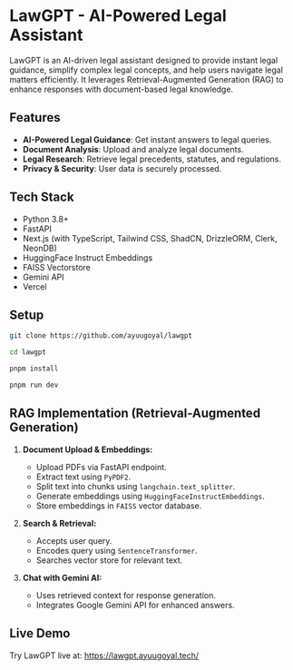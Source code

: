 # LawGPT - AI-Powered Legal Assistant


LawGPT is an AI-driven legal assistant designed to provide instant legal guidance, simplify complex legal concepts, and help users navigate legal matters efficiently. It leverages Retrieval-Augmented Generation (RAG) to enhance responses with document-based legal knowledge.

## Features
- **AI-Powered Legal Guidance**: Get instant answers to legal queries.
- **Document Analysis**: Upload and analyze legal documents.
- **Legal Research**: Retrieve legal precedents, statutes, and regulations.
- **Privacy & Security**: User data is securely processed.

## Tech Stack

- Python 3.8+
- FastAPI
- Next.js (with TypeScript, Tailwind CSS, ShadCN, DrizzleORM, Clerk, NeonDB)
- HuggingFace Instruct Embeddings
- FAISS Vectorstore
- Gemini API
- Vercel


## Setup

```bash
git clone https://github.com/ayuugoyal/lawgpt

cd lawgpt

pnpm install

pnpm run dev
```

## RAG Implementation (Retrieval-Augmented Generation)

1. **Document Upload & Embeddings:**

   - Upload PDFs via FastAPI endpoint.
   - Extract text using `PyPDF2`.
   - Split text into chunks using `langchain.text_splitter`.
   - Generate embeddings using `HuggingFaceInstructEmbeddings`.
   - Store embeddings in `FAISS` vector database.

2. **Search & Retrieval:**

   - Accepts user query.
   - Encodes query using `SentenceTransformer`.
   - Searches vector store for relevant text.

3. **Chat with Gemini AI:**

   - Uses retrieved context for response generation.
   - Integrates Google Gemini API for enhanced answers.

## Live Demo
Try LawGPT live at: https://lawgpt.ayuugoyal.tech/
